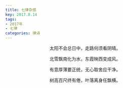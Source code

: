 ```yaml
---
title: 七律杂感
key: 2017.8.14
tags: 
- 2017年 
- 七律
categories: 律诗
---
```


<p align="center">太阳不会总日中，走路何须看阴晴。
</p>
<p align="center">北雪飘南化为水，东霞映西变成风。
</p>
<p align="center">有意厚薄要正统，无心取舍应干净。
</p>
<p align="center">树高百尺终有倦，叶落离身任飘横。
</p>
